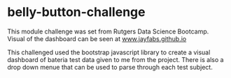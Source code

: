 # belly-button-challenge
 
This module challenge was set from Rutgers Data Science Bootcamp.
Visual of the dashboard can be seen at www.jayfabs.github.io

This challenged used the bootstrap javascript library to create a visual dashboard of bateria test data given to me from the project. There is also a drop down menue that can be used to parse through each test subject. 
